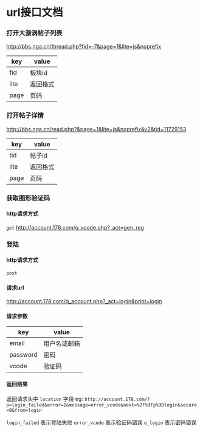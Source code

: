 # url接口文档
### 打开大漩涡帖子列表 
http://bbs.nga.cn/thread.php?fid=-7&page=1&lite=js&noprefix

| key | value |
| --- | ----- |
| fid | 板块id |
| lite| 返回格式 |
| page| 页码 |

### 打开帖子详情
http://bbs.nga.cn/read.php?&page=1&lite=js&noprefix&v2&tid=11729153

| key | value |
| --- | ----- |
| tid | 帖子id |
| lite| 返回格式 |
| page| 页码 |

### 获取图形验证码
#### http请求方式
`get`
http://account.178.com/q_vcode.php?_act=gen_reg

### 登陆
#### http请求方式
`post`
#### 请求url
http://account.178.com/q_account.php?_act=login&print=login
#### 请求参数
| key | value |
| --- | ----- |
| email	| 用户名或邮箱|
| password | 密码|
| vcode | 验证码 |
#### 返回结果
返回请求头中
`location` 字段 
eg: `http://account.178.com/?p=login_failed&error=1&message=error_vcode&next=%2F%3Fp%3Dlogin&secure=0&from=login`

`login_failed` 表示登陆失败
`error_vcode` 表示验证码错误
`e_login` 表示密码错误
